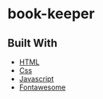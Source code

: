 # book-keeper

## Built With

* [HTML](https://en.wikipedia.org/wiki/HTML)
* [Css](https://en.wikipedia.org/wiki/CSS)
* [Javascript](https://www.javascript.com)
* [Fontawesome](https://fontawesome.com)